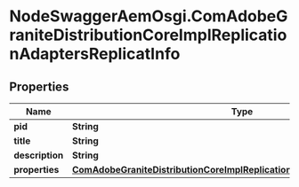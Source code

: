 # NodeSwaggerAemOsgi.ComAdobeGraniteDistributionCoreImplReplicationAdaptersReplicatInfo

## Properties
Name | Type | Description | Notes
------------ | ------------- | ------------- | -------------
**pid** | **String** |  | [optional] 
**title** | **String** |  | [optional] 
**description** | **String** |  | [optional] 
**properties** | [**ComAdobeGraniteDistributionCoreImplReplicationAdaptersReplicatProperties**](ComAdobeGraniteDistributionCoreImplReplicationAdaptersReplicatProperties.md) |  | [optional] 


